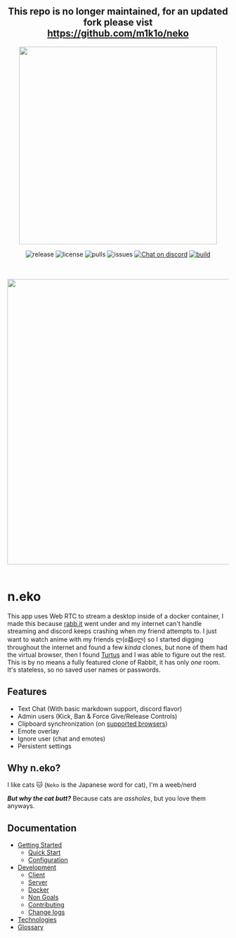 
<div align="center">
  <h2>This repo is no longer maintained, for an updated fork please vist <br> <a href="https://github.com/m1k1o/neko" >https://github.com/m1k1o/neko<a/></h2>
</div>

<div align="center">
<a href="https://n.eko.moe/#/" ><img src="https://raw.githubusercontent.com/nurdism/neko/master/docs/_media/logo.png" width="450" height="auto"/></a>
<p align="center">
  <img src="https://img.shields.io/github/v/release/nurdism/neko" alt="release">
  <img src="https://img.shields.io/github/license/nurdism/neko" alt="license">
  <img src="https://img.shields.io/docker/pulls/nurdism/neko" alt="pulls">
  <img src="https://img.shields.io/github/issues/nurdism/neko" alt="issues">
  <a href="https://discord.gg/3U6hWpC" ><img src="https://discordapp.com/api/guilds/665851821906067466/widget.png" alt="Chat on discord"><a/>
  <a href="https://github.com/nurdism/neko/actions" ><img src="https://github.com/nurdism/neko/workflows/deploy/badge.svg" alt="build"><a/>
</p>
<br/>
<br/>
<img src="https://i.imgur.com/ZSzbQr7.gif" width="650" height="auto"/>
<br/>
<br/>

</div>



# n.eko
 This app uses Web RTC to stream a desktop inside of a docker container, I made this because [rabb.it](https://en.wikipedia.org/wiki/Rabb.it) went under and my internet can't handle streaming and discord keeps crashing when my friend attempts to. I just want to watch anime with my friends ლ(ಠ益ಠლ) so I started digging throughout the internet and found a few *kinda* clones, but none of them had the virtual browser, then I found [Turtus](https://github.com/Khauri/Turtus) and I was able to figure out the rest. This is by no means a fully featured clone of Rabbit, it has only *one* room. It's stateless, so no saved user names or passwords. 

## Features
  * Text Chat (With basic markdown support, discord flavor)
  * Admin users (Kick, Ban & Force Give/Release Controls)
  * Clipboard synchronization (on [supported browsers](https://developer.mozilla.org/en-US/docs/Web/API/Clipboard/readText))
  * Emote overlay
  * Ignore user (chat and emotes)
  * Persistent settings

## Why n.eko?
I like cats 🐱 (`Neko` is the Japanese word for cat), I'm a weeb/nerd

***But why the cat butt?*** Because cats are *assholes*, but you love them anyways.

## Documentation

* [Getting Started](https://n.eko.moe/#/getting-started)
  * [Quick Start](https://n.eko.moe/#/quick-start)
  * [Configuration](https://n.eko.moe/#/configuration)
* [Development](https://n.eko.moe/#/development)
  * [Client](https://n.eko.moe/#/client)
  * [Server](https://n.eko.moe/#/server)
  * [Docker](https://n.eko.moe/#/docker)
  * [Non Goals](https://n.eko.moe/#/non-goals)
  * [Contributing](https://n.eko.moe/#/contributing)
  * [Change logs](https://n.eko.moe/#/change-logs/)
* [Technologies](https://n.eko.moe/#/technologies)
* [Glossary](https://n.eko.moe/#/glossary)
